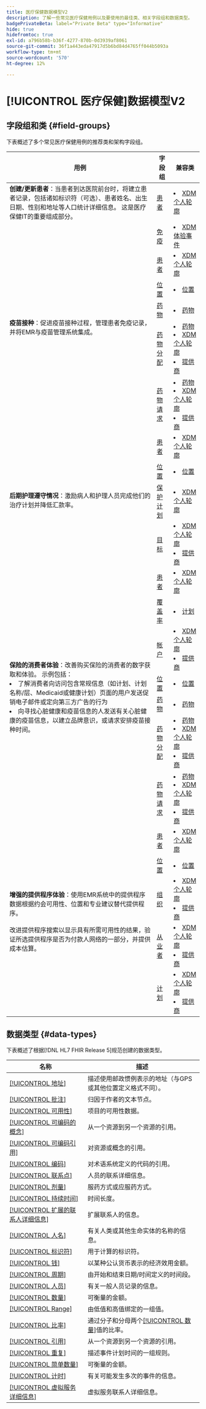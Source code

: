 ```yaml
---
title: 医疗保健数据模型V2
description: 了解一些常见医疗保健用例以及要使用的最佳类、相关字段组和数据类型。
badgePrivateBeta: label="Private Beta" type="Informative"
hide: true
hidefromtoc: true
exl-id: a796b58b-b36f-4277-870b-0d3939af8061
source-git-commit: 36f1a443eda47917d5b6bd84d4765ff044b5093a
workflow-type: tm+mt
source-wordcount: '570'
ht-degree: 12%

---
```


# [!UICONTROL 医疗保健]数据模型V2

## 字段组和类 {#field-groups}

下表概述了多个常见医疗保健用例的推荐类和架构字段组。

<table>
  <thead>
    <tr>
      <th>用例</th>
      <th>字段组</th>
      <th>兼容类</th>
    </tr>
  </thead>
  <tbody>
    <tr>
      <td><strong>创建/更新患者</strong>：当患者到达医院前台时，将建立患者记录，包括诸如标识符（可选）、患者姓名、出生日期、性别和地址等人口统计详细信息。 这是医疗保健IT的重要组成部分。</td>
      <td><a href="./field-groups/patient.md">患者</a></td>
      <td>
        <li><a href="../../classes/individual-profile.md">XDM 个人轮廓</a></li>
      </td>
    </tr>
    <tr>
      <td rowspan="6"><strong>疫苗接种</strong>：促进疫苗接种过程，管理患者免疫记录，并将EMR与疫苗管理系统集成。</td>
      <td><a href="./field-groups/immunization.md">免疫</a></td>
      <td>
        <li><a href="../../classes/experienceevent.md">XDM体验事件</a></li>
      </td>
    </tr>
    <tr>
      <td><a href="./field-groups/patient.md">患者</a></td>
      <td>
        <li><a href="../../classes/individual-profile.md">XDM 个人轮廓</a></li>
      </td>
    </tr>
    <tr>
      <td><a href="./field-groups/location.md">位置</a></td>
      <td>
        <li><a href="./classes/location.md">位置</a></li>
      </td>
    </tr>
    <tr>
      <td><a href="./field-groups/medication.md">药物</a></td>
      <td>
        <li><a href="../../classes/medication.md">药物</a></li>
      </td>
    </tr>
    <tr>
      <td><a href="./field-groups/medication-dispense.md">药物分配</a></td>
      <td>
        <li><a href="../../classes/medication.md">药物</a></li>
        <li><a href="../../classes/individual-profile.md">XDM 个人轮廓</a></li>
        <li><a href="../../classes/provider.md">提供商</a></li>
      </td>
    </tr>
    <tr>
      <td><a href="./field-groups/medication-request.md">药物请求</a></td>
      <td>
        <li><a href="../../classes/medication.md">药物</a></li>
        <li><a href="../../classes/individual-profile.md">XDM 个人轮廓</a></li>
        <li><a href="../../classes/provider.md">提供商</a></li>
      </td>
    </tr>
    <tr>
      <td rowspan="4"><strong>后期护理遵守情况</strong>：激励病人和护理人员完成他们的治疗计划并降低汇款率。</td>
      <td><a href="./field-groups/patient.md">患者</a></td>
      <td>
        <li><a href="../../classes/individual-profile.md">XDM 个人轮廓</a></li>
      </td>
    </tr>
    <tr>
      <td><a href="./field-groups/location.md">位置</a></td>
      <td>
        <li><a href="./classes/location.md">位置</a></li>
      </td>
    </tr>
    <tr>
      <td><a href="./field-groups/care-plan.md">保护计划</a></td>
      <td>
        <li><a href="../../classes/individual-profile.md">XDM 个人轮廓</a></li>
      </td>
    </tr>
    <tr>
      <td><a href="./field-groups/goal.md">目标</a></td>
      <td>
        <li><a href="../../classes/individual-profile.md">XDM 个人轮廓</a></li>
        <li><a href="../../classes/provider.md">提供商</a></li>
      </td>
    </tr>
    <tr>
      <td rowspan="7"><strong>保险的消费者体验</strong>：改善购买保险的消费者的数字获取和体验。 示例包括： 
        <li> 了解消费者向访问包含常规信息（如计划、计划名称/层、Medicaid或健康计划）页面的用户发送促销电子邮件或定向第三方广告的行为
        </li> 
        <li> 向寻找心脏健康和疫苗信息的人发送有关心脏健康的疫苗信息，以建立品牌意识，或请求安排疫苗接种时间。
        </li>
      </td>
      <td><a href="./field-groups/patient.md">患者</a></td>
      <td>
        <li><a href="../../classes/individual-profile.md">XDM 个人轮廓</a></li>
      </td>
    </tr>
    <tr>
      <td><a href="./field-groups/coverage.md">覆盖率</a></td>
      <td>
        <li><a href="../../classes/plan.md">计划</a></li>
      </td>
    </tr>
    <tr>
      <td><a href="./field-groups/account.md">帐户</a></td>
      <td>
        <li><a href="../../classes/individual-profile.md">XDM 个人轮廓</a></li>
        <li><a href="../../classes/provider.md">提供商</a></li>
      </td>
    </tr>
    <tr>
      <td><a href="./field-groups/location.md">位置</a></td>
      <td>
        <li><a href="./classes/location.md">位置</a></li>
      </td>
    </tr>
      <tr>
      <td><a href="./field-groups/medication.md">药物</a></td>
      <td>
        <li><a href="../../classes/medication.md">药物</a></li>
      </td>
    </tr>
    <tr>
      <td><a href="./field-groups/medication-dispense.md">药物分配</a></td>
      <td>
        <li><a href="../../classes/medication.md">药物</a></li>
        <li><a href="../../classes/individual-profile.md">XDM 个人轮廓</a></li>
        <li><a href="../../classes/provider.md">提供商</a></li>
      </td>
    </tr>
    <tr>
      <td><a href="./field-groups/medication-request.md">药物请求</a></td>
      <td>
        <li><a href="../../classes/medication.md">药物</a></li>
        <li><a href="../../classes/individual-profile.md">XDM 个人轮廓</a></li>
        <li><a href="../../classes/provider.md">提供商</a></li>
      </td>
    </tr>
    <tr>
      <td rowspan="5"><strong>增强的提供程序体验</strong>：使用EMR系统中的提供程序数据根据约会可用性、位置和专业建议替代提供程序。 <br> <br>改进提供程序搜索以显示具有所需可用性的结果，验证所选提供程序是否为付款人网络的一部分，并提供成本估算。
      </td>
      <td><a href="./field-groups/patient.md">患者</a></td>
      <td>
        <li><a href="../../classes/individual-profile.md">XDM 个人轮廓</a></li>
      </td>
    </tr>
    <tr>
      <td><a href="./field-groups/location.md">位置</a></td>
      <td>
        <li><a href="./classes/location.md">位置</a></li>
      </td>
    </tr>
    <tr>
      <td><a href="./field-groups/organization.md">组织</a></td>
      <td>
        <li><a href="../../classes/individual-profile.md">XDM 个人轮廓</a></li>
        <li><a href="../../classes/provider.md">提供商</a></li>
      </td>
    </tr>
    <tr>
      <td><a href="./field-groups/practioner.md">从业者</a></td>
      <td>
        <li><a href="../../classes/individual-profile.md">XDM 个人轮廓</a></li>
        <li><a href="../../classes/provider.md">提供商</a></li>
      </td>
    </tr>
    <tr>
      <td><a href="./field-groups/schedule.md">计划</a></td>
      <td>
        <li><a href="../../classes/individual-profile.md">XDM 个人轮廓</a></li>
        <li><a href="../../classes/provider.md">提供商</a></li>
      </td>
    </tr>
  </tbody>
</table>

## 数据类型 {#data-types}

下表概述了根据[!DNL HL7 FHIR Release 5]规范创建的数据类型。

| 名称 | 描述 |
| --- | --- |
| [[!UICONTROL 地址]](./data-types/address.md) | 描述使用邮政惯例表示的地址（与GPS或其他位置定义格式不同）。 |
| [[!UICONTROL 批注]](./data-types/annotation.md) | 归因于作者的文本节点。 |
| [[!UICONTROL 可用性]](./data-types/availability.md) | 项目的可用性数据。 |
| [[!UICONTROL 可编码的概念]](./data-types/codeable-concept.md) | 从一个资源到另一个资源的引用。 |
| [[!UICONTROL 可编码引用]](./data-types/codeable-reference.md) | 对资源或概念的引用。 |
| [[!UICONTROL 编码]](./data-types/coding.md) | 对术语系统定义的代码的引用。 |
| [[!UICONTROL 联系点]](./data-types/contact-point.md) | 人员的联系详细信息。 |
| [[!UICONTROL 剂量]](./data-types/dosage.md) | 服药方式或应服药方式。 |
| [[!UICONTROL 持续时间]](./data-types/duration.md) | 时间长度。 |
| [[!UICONTROL 扩展的联系人详细信息]](./data-types/extended-contact-detail.md) | 扩展联系人的信息。 |
| [[!UICONTROL 人名]](./data-types/human-name.md) | 有关人类或其他生命实体的名称的信息。 |
| [[!UICONTROL 标识符]](./data-types/identifier.md) | 用于计算的标识符。 |
| [[!UICONTROL 钱]](./data-types/money.md) | 以某种公认货币表示的经济效用金额。 |
| [[!UICONTROL 周期]](./data-types/period.md) | 由开始和结束日期/时间定义的时间段。 |
| [[!UICONTROL 人员]](./data-types/person.md) | 有关一般人员记录的信息。 |
| [[!UICONTROL 数量]](./data-types/quantity.md) | 可衡量的金额。 |
| [[!UICONTROL Range]](./data-types/range.md) | 由低值和高值绑定的一组值。 |
| [[!UICONTROL 比率]](./data-types/ratio.md) | 通过分子和分母两个[[!UICONTROL 数量]](./data-types/quantity.md)值的比率。 |
| [[!UICONTROL 引用]](./data-types/reference.md) | 从一个资源到另一个资源的引用。 |
| [[!UICONTROL 重复]](./data-types/repeat.md) | 描述事件计划时间的一组规则。 |
| [[!UICONTROL 简单数量]](./data-types/simple-quantity.md) | 可衡量的金额。 |
| [[!UICONTROL 计时]](./data-types/timing.md) | 有关可能发生多次的事件的信息。 |
| [[!UICONTROL 虚拟服务详细信息]](./data-types/virtual-service-detail.md) | 虚拟服务联系人详细信息。 |
